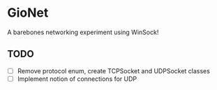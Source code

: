 ﻿# GioNet
A barebones networking experiment using WinSock!

## TODO
- [ ] Remove protocol enum, create TCPSocket and UDPSocket classes
- [ ] Implement notion of connections for UDP